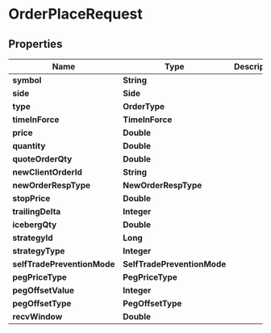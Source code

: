 

# OrderPlaceRequest


## Properties

| Name | Type | Description | Notes |
|------------ | ------------- | ------------- | -------------|
|**symbol** | **String** |  |  |
|**side** | **Side** |  |  |
|**type** | **OrderType** |  |  |
|**timeInForce** | **TimeInForce** |  |  [optional] |
|**price** | **Double** |  |  [optional] |
|**quantity** | **Double** |  |  [optional] |
|**quoteOrderQty** | **Double** |  |  [optional] |
|**newClientOrderId** | **String** |  |  [optional] |
|**newOrderRespType** | **NewOrderRespType** |  |  [optional] |
|**stopPrice** | **Double** |  |  [optional] |
|**trailingDelta** | **Integer** |  |  [optional] |
|**icebergQty** | **Double** |  |  [optional] |
|**strategyId** | **Long** |  |  [optional] |
|**strategyType** | **Integer** |  |  [optional] |
|**selfTradePreventionMode** | **SelfTradePreventionMode** |  |  [optional] |
|**pegPriceType** | **PegPriceType** |  |  [optional] |
|**pegOffsetValue** | **Integer** |  |  [optional] |
|**pegOffsetType** | **PegOffsetType** |  |  [optional] |
|**recvWindow** | **Double** |  |  [optional] |



